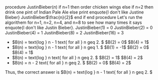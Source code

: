 procedure JustinBieber$(n)$
if n=1 then
order chicken wings
else if n=2 then
drink one pint of Indian Pale Ale
else
print enquote{I don't like Justine Bieber}
JustinBieber$\frac{n}{2}$
end if
end procedure
Let's run the algorithem for n=1, n=2, n=4, and n=8 to see how many times it says enquote{I don't like Justin Bieber}.
JustinBieber$(1)$ = 0
JustinBieber$(2)$ = 0
JustinBieber$(4)$ = 1
JustinBieber$(8)$ = 2
JustinBieber$(16)$ = 3

<ul>
<li> $B(n) = text{log } n - 1 text{ for all } n geq 2. $
	      $B(2) = 0$ 
$B(4) = 1$
<li> $B(n) = text{log } n - 1 text{ for all } n geq 1. $
	      $B(1) = -1$ 
$B(2) = 0$ 
$B(4) = 1$
<li> $B(n) = text{log } n text{ for all } n geq 2. $
	      $B(2) = 1$ 
$B(4) = 2$
<li> $B(n) = n - 2 text{ for all } n geq 2. $
	      $B(2) = 0$ 
$B(4) = 2$
</ul>
Thus, the correct answer is $B(n) = text{log } n - 1 text{ for all } n geq 2. $
